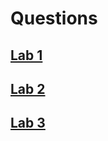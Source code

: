 # Questions

## [Lab 1](https://github.com/dungureanu-endava/pao/blob/main/Questions/Lab%2001.md)

## [Lab 2](https://github.com/dungureanu-endava/pao/blob/main/Questions/Lab%2002.md)

## [Lab 3](https://github.com/dungureanu-endava/pao/blob/main/Questions/Lab%2003.md)